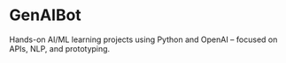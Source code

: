 # GenAIBot
Hands-on AI/ML learning projects using Python and OpenAI – focused on APIs, NLP, and prototyping.
